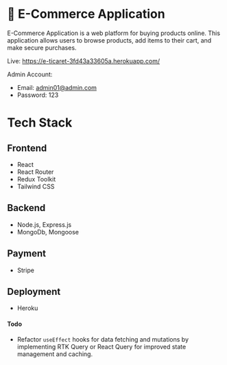 # 🏪 E-Commerce Application

E-Commerce Application is a web platform for buying products online. This application allows users to browse products, add items to their cart, and make secure purchases.

Live: https://e-ticaret-3fd43a33605a.herokuapp.com/

Admin Account:

- Email: admin01@admin.com
- Password: 123

# Tech Stack

## Frontend

- React
- React Router
- Redux Toolkit
- Tailwind CSS

## Backend

- Node.js, Express.js
- MongoDb, Mongoose

## Payment

- Stripe

## Deployment

- Heroku



#### Todo
- Refactor `useEffect` hooks for data fetching and mutations by implementing RTK Query or React Query for improved state management and caching.
